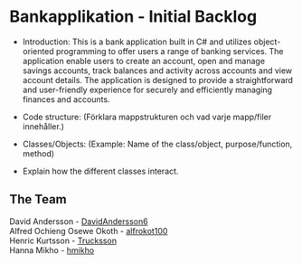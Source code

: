 # Bankapplikation - Initial Backlog

- Introduction: 
This is a bank application built in C# and utilizes object-oriented programming to offer users a range of banking services. The application enable users to create an account, open and manage savings accounts, track balances and activity across accounts and view account details.
The application is designed to provide a straightforward and user-friendly experience for securely and efficiently managing finances and accounts.

- Code structure: (Förklara mappstrukturen och vad varje mapp/filer innehåller.)

- Classes/Objects: (Example: Name of the class/object, purpose/function, method)

- Explain how the different classes interact.
  




## The Team
 David Andersson - [DavidAndersson6](https://github.com/DavidAndersson6)  
 Alfred Ochieng Osewe Okoth - [alfrokot100](https://github.com/alfrokot100)  
 Henric Kurtsson - [Trucksson](https://github.com/Trucksson)  
 Hanna Mikho - [hmikho](https://github.com/hmikho)  

